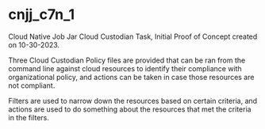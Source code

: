 # cnjj_c7n_1
Cloud Native Job Jar Cloud Custodian Task, Initial Proof of Concept created on 10-30-2023.

Three Cloud Custodian Policy files are provided that can be ran from the command line against cloud resources to identify their compliance with organizational policy, and actions can be taken in case those resources are not compliant.

Filters are used to narrow down the resources based on certain criteria, and actions are used to do something about the resources that met the criteria in the filters. 
